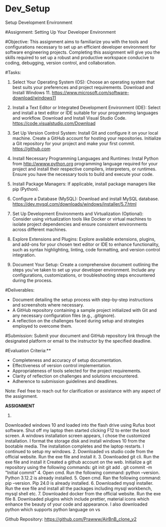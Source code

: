# Dev_Setup
Setup Development Environment

#Assignment: Setting Up Your Developer Environment

#Objective:
This assignment aims to familiarize you with the tools and configurations necessary to set up an efficient developer environment for software engineering projects. Completing this assignment will give you the skills required to set up a robust and productive workspace conducive to coding, debugging, version control, and collaboration.

#Tasks:

1. Select Your Operating System (OS):
   Choose an operating system that best suits your preferences and project requirements. Download and Install Windows 11. https://www.microsoft.com/software-download/windows11

2. Install a Text Editor or Integrated Development Environment (IDE):
   Select and install a text editor or IDE suitable for your programming languages and workflow. Download and Install Visual Studio Code. https://code.visualstudio.com/Download
3. Set Up Version Control System:
   Install Git and configure it on your local machine. Create a GitHub account for hosting your repositories. Initialize a Git repository for your project and make your first commit. https://github.com

4. Install Necessary Programming Languages and Runtimes:
  Instal Python from http://wwww.python.org programming language required for your project and install their respective compilers, interpreters, or runtimes. Ensure you have the necessary tools to build and execute your code.

5. Install Package Managers:
   If applicable, install package managers like pip (Python).

6. Configure a Database (MySQL):
   Download and install MySQL database. https://dev.mysql.com/downloads/windows/installer/5.7.html

7. Set Up Development Environments and Virtualization (Optional):
   Consider using virtualization tools like Docker or virtual machines to isolate project dependencies and ensure consistent environments across different machines.

8. Explore Extensions and Plugins:
   Explore available extensions, plugins, and add-ons for your chosen text editor or IDE to enhance functionality, such as syntax highlighting, linting, code formatting, and version control integration.

9. Document Your Setup:
    Create a comprehensive document outlining the steps you've taken to set up your developer environment. Include any configurations, customizations, or troubleshooting steps encountered during the process. 

#Deliverables:
- Document detailing the setup process with step-by-step instructions and screenshots where necessary.
- A GitHub repository containing a sample project initialized with Git and any necessary configuration files (e.g., .gitignore).
- A reflection on the challenges faced during setup and strategies employed to overcome them.

#Submission:
Submit your document and GitHub repository link through the designated platform or email to the instructor by the specified deadline.

#Evaluation Criteria:**
- Completeness and accuracy of setup documentation.
- Effectiveness of version control implementation.
- Appropriateness of tools selected for the project requirements.
- Clarity of reflection on challenges and solutions encountered.
- Adherence to submission guidelines and deadlines.

Note: Feel free to reach out for clarification or assistance with any aspect of the assignment.

**ASSIGNMENT**


1.
Downloaded windows 10 and loaded into the flash drive using Rufus boot software. Shut off my laptop then started clicking F12 to enter the boot screen. A windows installation screen appears, I chose the customized installation. I format the storage disk and install windows 10 from the bootable media. The installation completes and the laptop restarts. I continued to setup my windows.
2. 
Downloaded vs studio code from the official website. Run the exe file and install it. 
3.
Downloaded git cli. Run the exe file and install it
Created a github account on the web.
Initialize a git repository using the following commands:
git init
git add .
git commit -m "Initial commit"
4.
 Open cmd. Run the following command: python –version. Python 3.12.2 is already installed.
5.
Open cmd. Ran the following command: pip –version. Pip 24.0 is already installed.
6.
Downloaded mysql installer. Run the exe file and install all the packages including mysql workbench, mysql shell etc.
7.
Downloaded docker from the official website. Run the exe file
8.
Downloaded plugins which include prettier, material icons which enhance the beauty of your code and appearance. I also downloaded python which supports python language on vs

Github Repository: https://github.com/Prawww/AirBnB_clone_v2



